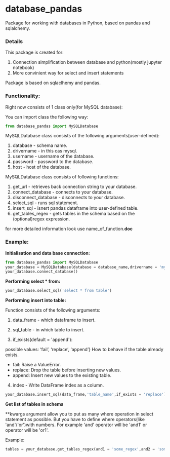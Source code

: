 # database_pandas
Package for working with databases in Python, based on pandas and sqlalchemy.

### Details
This package is created for:
1. Connection simplification between database and python(mostly jupyter notebook)
2. More convinient way for select and insert statements

Package is based on sqlaclhemy and pandas.

### Functionality: 

Right now consists of 1 class only(for MySQL database):

You can import class the following way: 
```python
from database_pandas import MySQLDatabase
```

MySQLDatabase class consists of the following arguments(user-defined):
1. database - schema name.
2. drivername - in this cas mysql.
3. username - username of the database.
4. password - password to the database.
5. host - host of the database.

MySQLDatabase class consists of following functions:
1. get_url - retrieves back connection string to your database.
2. connect_database - connects to your database.
3. disconnect_database - disconnects to your database.
4. select_sql - runs sql statement.
5. insert_sql - isnert pandas dataframe into user-defined table.
6. get_tables_regex - gets tables in the schema based on the (optional)regex expression.

for more detailed information look use name_of_function.__doc__


### Example:

**Initialisation and data base connection:**

```python
from database_pandas import MySQLDatabase
your_database = MySQLDatabase(database = database_name,drivername = 'mysql',username = db_username,password = db_password,host = db_host)
your_database.connect_database()
```

**Performing select * from:**
```python
your_database.select_sql('select * from table')
```

**Performing insert into table:**

Function consists of the following arguments:
        
1. data_frame - which dataframe to insert.

2. sql_table - in which table to insert.

3. if_exists(default = 'append'):

possible values: ‘fail’, ‘replace’, ‘append’}
How to behave if the table already exists.
- fail: Raise a ValueError.
- replace: Drop the table before inserting new values.
- append: Insert new values to the existing table.

4. index - Write DataFrame index as a column. 

```python
your_database.insert_sql(data_frame,'table_name',if_exists = 'replace')
```

**Get list of tables in schema**

**kwargs argument allow you to put as many where operation in select statement as possible.
But you have to define where operators(like 'and'/'or')with numbers. For example 'and' operator will be 'and1' or operator will
be 'or1'.

Example: 

```python
tables = your_database.get_tables_regex(and1 = 'some_regex',and2 = 'some_regex')
```